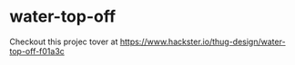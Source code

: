 # water-top-off

Checkout this projec tover at https://www.hackster.io/thug-design/water-top-off-f01a3c
